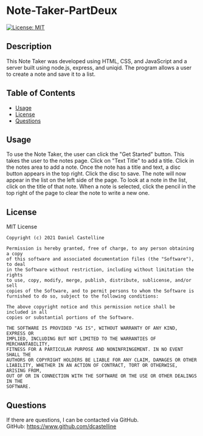 # Note-Taker-PartDeux
  [![License: MIT](https://img.shields.io/badge/License-MIT-yellow.svg)](https://opensource.org/licenses/MIT)

  ## Description
  This Note Taker was developed using HTML, CSS, and JavaScript and a server built using node.js, express, and uniqid.  The program allows a user to create a note and save it to a list. 

  ## Table of Contents
  - [Usage](#usage)
  - [License](#license)
  - [Questions](#questions)

  ## Usage
  To use the Note Taker, the user can click the "Get Started" button.  This takes the user to the notes page.  Click on "Text Title" to add a title.  Click in the notes area to add a note.  Once the note has a title and text, a disc button appears in the top right.  Click the disc to save.  The note will now appear in the list on the left side of the page.  To look at a note in the list, click on the title of that note.  When a note is selected, click the pencil in the top right of the page to clear the note to write a new one.

  ## License
  MIT License

    Copyright (c) 2021 Daniel Castelline
    
    Permission is hereby granted, free of charge, to any person obtaining a copy
    of this software and associated documentation files (the "Software"), to deal
    in the Software without restriction, including without limitation the rights
    to use, copy, modify, merge, publish, distribute, sublicense, and/or sell
    copies of the Software, and to permit persons to whom the Software is
    furnished to do so, subject to the following conditions:
    
    The above copyright notice and this permission notice shall be included in all
    copies or substantial portions of the Software.
    
    THE SOFTWARE IS PROVIDED "AS IS", WITHOUT WARRANTY OF ANY KIND, EXPRESS OR
    IMPLIED, INCLUDING BUT NOT LIMITED TO THE WARRANTIES OF MERCHANTABILITY,
    FITNESS FOR A PARTICULAR PURPOSE AND NONINFRINGEMENT. IN NO EVENT SHALL THE
    AUTHORS OR COPYRIGHT HOLDERS BE LIABLE FOR ANY CLAIM, DAMAGES OR OTHER
    LIABILITY, WHETHER IN AN ACTION OF CONTRACT, TORT OR OTHERWISE, ARISING FROM,
    OUT OF OR IN CONNECTION WITH THE SOFTWARE OR THE USE OR OTHER DEALINGS IN THE
    SOFTWARE.

  ## Questions
  If there are questions, I can be contacted via GitHub.<br>
  GitHub: https://www.github.com/dcastelline<br>  
